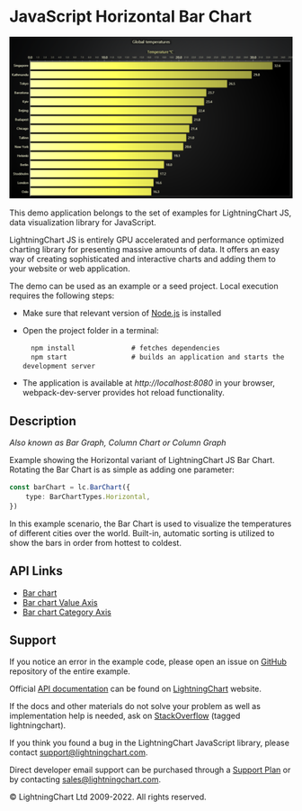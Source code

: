 # JavaScript Horizontal Bar Chart

![JavaScript Horizontal Bar Chart](horizontalBars-darkGold.png)

This demo application belongs to the set of examples for LightningChart JS, data visualization library for JavaScript.

LightningChart JS is entirely GPU accelerated and performance optimized charting library for presenting massive amounts of data. It offers an easy way of creating sophisticated and interactive charts and adding them to your website or web application.

The demo can be used as an example or a seed project. Local execution requires the following steps:

-   Make sure that relevant version of [Node.js](https://nodejs.org/en/download/) is installed
-   Open the project folder in a terminal:

          npm install              # fetches dependencies
          npm start                # builds an application and starts the development server

-   The application is available at _http://localhost:8080_ in your browser, webpack-dev-server provides hot reload functionality.


## Description

_Also known as Bar Graph, Column Chart or Column Graph_

Example showing the Horizontal variant of LightningChart JS Bar Chart.
Rotating the Bar Chart is as simple as adding one parameter:

```ts
const barChart = lc.BarChart({
    type: BarChartTypes.Horizontal,
})
```

In this example scenario, the Bar Chart is used to visualize the temperatures of different cities over the world.
Built-in, automatic sorting is utilized to show the bars in order from hottest to coldest.


## API Links

* [Bar chart]
* [Bar chart Value Axis]
* [Bar chart Category Axis]


## Support

If you notice an error in the example code, please open an issue on [GitHub][0] repository of the entire example.

Official [API documentation][1] can be found on [LightningChart][2] website.

If the docs and other materials do not solve your problem as well as implementation help is needed, ask on [StackOverflow][3] (tagged lightningchart).

If you think you found a bug in the LightningChart JavaScript library, please contact support@lightningchart.com.

Direct developer email support can be purchased through a [Support Plan][4] or by contacting sales@lightningchart.com.

[0]: https://github.com/Arction/
[1]: https://lightningchart.com/lightningchart-js-api-documentation/
[2]: https://lightningchart.com
[3]: https://stackoverflow.com/questions/tagged/lightningchart
[4]: https://lightningchart.com/support-services/

© LightningChart Ltd 2009-2022. All rights reserved.


[Bar chart]: https://lightningchart.com/js-charts/api-documentation/v4.2.0/interfaces/BarChart.html
[Bar chart Value Axis]: https://lightningchart.com/js-charts/api-documentation/v4.2.0/classes/BarChartValueAxis.html
[Bar chart Category Axis]: https://lightningchart.com/js-charts/api-documentation/v4.2.0/classes/BarChartCategoryAxis.html

